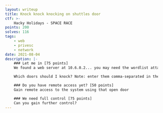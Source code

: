 ```yaml
---
layout: writeup
title: Knock knock knocking on shuttles door
ctf: >-
    Hacky Holidays - SPACE RACE
points: 200
solves: 116
tags: 
    - web
    - privesc
    - network
date: 2021-08-04
description: |-
    ### Let me in [75 points]
    We found a web server at 10.6.0.2... you may need the wordlist attached to this challenge.

    Which doors should I knock? Note: enter them comma-separated in the order you found them, e.g. ctf{num1,num2,num3,num4}

    ### Do you have remote access yet? [50 points]
    Gain remote access to the system using that open door

    ### We need full control [75 points]
    Can you gain further control?
---
```

